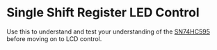 # Single Shift Register LED Control

Use this to understand and test your understanding of the [SN74HC595](https://www.ti.com/product/SN74HC595) before moving on to LCD control.
